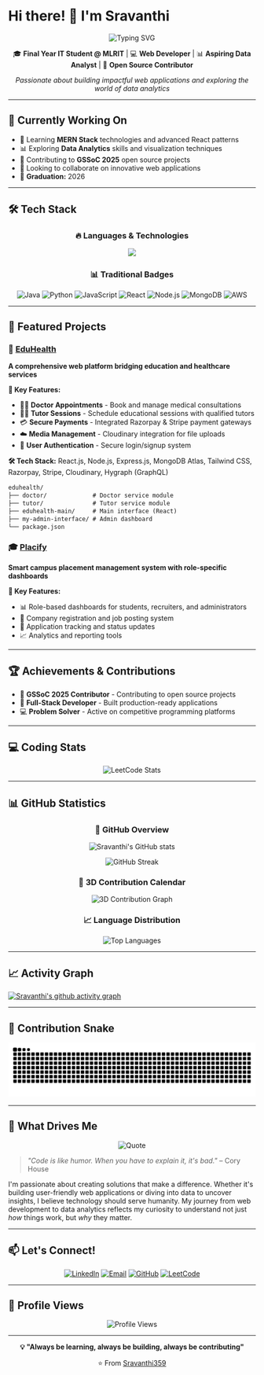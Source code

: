 # Hi there! 👋 I'm Sravanthi

<div align="center">
  <img src="https://readme-typing-svg.herokuapp.com?font=Fira+Code&pause=1000&color=FF6B6B&center=true&vCenter=true&width=435&lines=Hi+there!+I'm+Sravanthi+%F0%9F%91%8B;Full+Stack+Developer;MERN+Stack+Enthusiast;Data+Analyst+Explorer;Open+Source+Contributor" alt="Typing SVG" />
</div>

<div align="center">
  
🎓 **Final Year IT Student @ MLRIT** | 💻 **Web Developer** | 📊 **Aspiring Data Analyst** | 🚀 **Open Source Contributor**

*Passionate about building impactful web applications and exploring the world of data analytics*

</div>

---

## 🔭 Currently Working On

- 🌱 Learning **MERN Stack** technologies and advanced React patterns
- 📊 Exploring **Data Analytics** skills and visualization techniques
- 🤝 Contributing to **GSSoC 2025** open source projects
- 👯 Looking to collaborate on innovative web applications
- 🎯 **Graduation:** 2026

---

## 🛠 Tech Stack

<div align="center">

### 🔥 Languages & Technologies

<img src="https://skillicons.dev/icons?i=java,python,js,react,html,css,tailwind,nodejs,express,mongodb,mysql,aws,git,github&theme=dark" />

### 📊 Traditional Badges
![Java](https://img.shields.io/badge/Java-ED8B00?style=for-the-badge&logo=openjdk&logoColor=white)
![Python](https://img.shields.io/badge/Python-3776AB?style=for-the-badge&logo=python&logoColor=white)
![JavaScript](https://img.shields.io/badge/JavaScript-F7DF1E?style=for-the-badge&logo=javascript&logoColor=black)
![React](https://img.shields.io/badge/React-20232A?style=for-the-badge&logo=react&logoColor=61DAFB)
![Node.js](https://img.shields.io/badge/Node.js-43853D?style=for-the-badge&logo=node.js&logoColor=white)
![MongoDB](https://img.shields.io/badge/MongoDB-4EA94B?style=for-the-badge&logo=mongodb&logoColor=white)
![AWS](https://img.shields.io/badge/AWS-232F3E?style=for-the-badge&logo=amazon-aws&logoColor=white)

</div>

---

## 🚀 Featured Projects

### 🏥 [EduHealth](https://github.com/Sravanthi359/EduHealth.git)
**A comprehensive web platform bridging education and healthcare services**

**🌟 Key Features:**
- 👨‍⚕️ **Doctor Appointments** - Book and manage medical consultations
- 👨‍🏫 **Tutor Sessions** - Schedule educational sessions with qualified tutors
- 💳 **Secure Payments** - Integrated Razorpay & Stripe payment gateways
- ☁️ **Media Management** - Cloudinary integration for file uploads
- 🔐 **User Authentication** - Secure login/signup system

**🛠 Tech Stack:** React.js, Node.js, Express.js, MongoDB Atlas, Tailwind CSS, Razorpay, Stripe, Cloudinary, Hygraph (GraphQL)

```
eduhealth/
├── doctor/             # Doctor service module
├── tutor/              # Tutor service module
├── eduhealth-main/     # Main interface (React)
├── my-admin-interface/ # Admin dashboard
└── package.json
```

### 🎓 [Placify](https://github.com/Sravanthi359/Placify-Smarter_Placements-Sharper_Talent.git)
**Smart campus placement management system with role-specific dashboards**

**🌟 Key Features:**
- 📊 Role-based dashboards for students, recruiters, and administrators
- 🏢 Company registration and job posting system
- 📝 Application tracking and status updates
- 📈 Analytics and reporting tools

---

## 🏆 Achievements & Contributions

- 🌟 **GSSoC 2025 Contributor** - Contributing to open source projects
- 🚀 **Full-Stack Developer** - Built production-ready applications
- 💻 **Problem Solver** - Active on competitive programming platforms

---

## 💻 Coding Stats

<div align="center">

![LeetCode Stats](https://leetcard.jacoblin.cool/sravanthi55?theme=dark&font=Karma&ext=heatmap)

</div>

---

## 📊 GitHub Statistics

<div align="center">

### 🎯 GitHub Overview
![Sravanthi's GitHub stats](https://github-readme-stats.vercel.app/api?username=Sravanthi359&show_icons=true&theme=radical&hide_border=true&bg_color=0D1117)

![GitHub Streak](https://github-readme-streak-stats.herokuapp.com/?user=Sravanthi359&theme=radical&hide_border=true&background=0D1117)

### 🌟 3D Contribution Calendar
![3D Contribution Graph](https://github-profile-3d-contrib.vercel.app/api/username=Sravanthi359&theme=radical)

### 📈 Language Distribution
![Top Languages](https://github-readme-stats.vercel.app/api/top-langs/?username=Sravanthi359&layout=compact&theme=radical&hide_border=true&bg_color=0D1117)

</div>

---

## 📈 Activity Graph

[![Sravanthi's github activity graph](https://github-readme-activity-graph.vercel.app/graph?username=Sravanthi359&theme=react-dark&hide_border=true&bg_color=0D1117)](https://github.com/ashutosh00710/github-readme-activity-graph)

---

## 🐍 Contribution Snake

![Snake animation](https://github.com/Sravanthi359/Sravanthi359/blob/output/github-contribution-grid-snake.svg)

---

## 🌟 What Drives Me

<div align="center">

![Quote](https://quotes-github-readme.vercel.app/api?type=horizontal&theme=radical)

</div>

> *"Code is like humor. When you have to explain it, it's bad."* – Cory House

I'm passionate about creating solutions that make a difference. Whether it's building user-friendly web applications or diving into data to uncover insights, I believe technology should serve humanity. My journey from web development to data analytics reflects my curiosity to understand not just *how* things work, but *why* they matter.

---

## 📫 Let's Connect!

<div align="center">

[![LinkedIn](https://img.shields.io/badge/LinkedIn-0077B5?style=for-the-badge&logo=linkedin&logoColor=white)](https://www.linkedin.com/in/sabbana-sravanthi-969b362b8/)
[![Email](https://img.shields.io/badge/Email-D14836?style=for-the-badge&logo=gmail&logoColor=white)](mailto:sravanthisabbana@gmail.com)
[![GitHub](https://img.shields.io/badge/GitHub-100000?style=for-the-badge&logo=github&logoColor=white)](https://github.com/Sravanthi359)
[![LeetCode](https://img.shields.io/badge/LeetCode-FFA116?style=for-the-badge&logo=leetcode&logoColor=white)](https://leetcode.com/sravanthi55)

</div>

---

## 👀 Profile Views

<div align="center">

![Profile Views](https://komarev.com/ghpvc/?username=Sravanthi359&color=brightgreen&style=for-the-badge)

</div>

---

<div align="center">

**💡 "Always be learning, always be building, always be contributing"**

⭐️ From [Sravanthi359](https://github.com/Sravanthi359)

</div>
